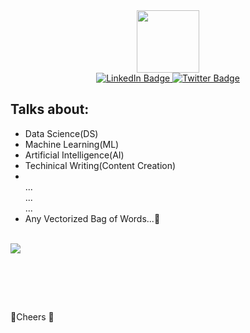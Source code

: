 
<div id="header" align="center">
  <img src="https://media.giphy.com/media/gjrYDwbjnK8x36xZIO/giphy.gif" width="100"/>
  
  <div id="badges">
  <a href="https://www.linkedin.com/in/brian-mutea/">
    <img src="https://img.shields.io/badge/LinkedIn-blue?style=for-the-badge&logo=linkedin&logoColor=white" alt="LinkedIn Badge"/>
  </a>
  <a href="https://twitter.com/mutea_brian">
    <img src="https://img.shields.io/badge/Twitter-blue?style=for-the-badge&logo=twitter&logoColor=white" alt="Twitter Badge"/>
  </a>
</div>
</div>

<h2> Talks about: </h2>
  <ul>
    <li>Data Science(DS)</li>
    <li>Machine Learning(ML)</li>
    <li>Artificial Intelligence(AI)</li>
    <li>Techinical Writing(Content Creation)</li>
    <li>
      </br>
      ...
      </br>
      ...
      </br>
      ...
      </br>
    <li>Any Vectorized Bag of Words...🙂</li>   
  </ul>
</br>
<div>
<img src="https://images.pexels.com/photos/2599244/pexels-photo-2599244.jpeg?auto=compress&cs=tinysrgb&w=200"/>
</div>

<br><br>
<!-- [![Top Langs](https://github-readme-stats.vercel.app/api/top-langs/?username=brianMutea&layout=compact&theme=vision-friendly-dark)](https://github.com/anuraghazra/github-readme-stats) -->

<!-- # I have skills in:

[![My Skills](https://skillicons.dev/icons?i=js,python,javascript,php,css,tensorflow&theme=dark)](https://skillicons.dev)
 -->
<br>

🥤Cheers 🙂


